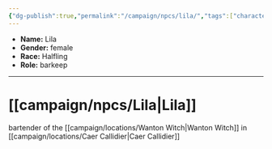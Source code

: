 ```yaml
---
{"dg-publish":true,"permalink":"/campaign/npcs/lila/","tags":["character","npc"],"noteIcon":"","created":"2025-10-26T08:22:10.142-07:00","updated":"2025-10-27T16:38:00.579-07:00"}
---
```



<p><span><ul>
<li dir="auto"><strong>Name:</strong> Lila</li>
<li dir="auto"><strong>Gender:</strong> female</li>
<li dir="auto"><strong>Race:</strong> Halfling</li>
<li dir="auto"><strong>Role:</strong> barkeep</li>
</ul></span></p>

---

# [[campaign/npcs/Lila\|Lila]]
bartender of the [[campaign/locations/Wanton Witch\|Wanton Witch]] in [[campaign/locations/Caer Callidier\|Caer Callidier]] 
